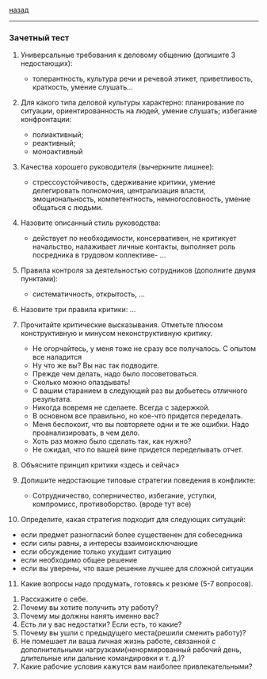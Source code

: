 [назад](../../README.md)
***

### Зачетный тест

1. Универсальные требования к деловому общению (допишите  3 недостающих): 

   - толерантность, культура речи и речевой этикет, приветливость, краткость, умение слушать...


2. Для какого типа деловой культуры характерно:  планирование по ситуации, ориентированность на людей,  умение слушать; избегание конфронтации:
   - полиактивный;    
   - реактивный;              
   - моноактивный


3. Качества хорошего руководителя (вычеркните лишнее): 
   - стрессоустойчивость, сдерживание критики, умение делегировать полномочия, централизация власти, эмоциональность,  компетентность, немногословность, умение общаться с людьми.


4. Назовите описанный стиль руководства: 
   - действует по необходимости, консервативен, не критикует начальство, налаживает личные контакты, выполняет роль посредника в трудовом коллективе- ...


5. Правила контроля за деятельностью сотрудников (дополните двумя пунктами): 
   - систематичность, открытость, ... 


6. Назовите три правила критики: ... 


7. Прочитайте критические высказывания. Отметьте плюсом конструктивную и минусом неконструктивную критику.
   - Не огорчайтесь, у меня тоже не сразу все получалось. С опытом все наладится
   - Ну что же вы? Вы нас так подводите.
   - Прежде чем делать, надо было посоветоваться.
   - Сколько можно опаздывать!
   - С вашим старанием в следующий раз вы добьетесь отличного результата.
   - Никогда вовремя не сделаете. Всегда с задержкой.
   - В основном все правильно, но кое-что придется  переделать.
   - Меня беспокоит, что вы повторяете одни и те же ошибки. Надо проанализировать, в чем дело.
   - Хоть раз можно было сделать так, как нужно?
   - Не ожидал, что по вашей вине придется переделывать отчет.

8. Объясните принцип критики «здесь и сейчас»


9. Допишите  недостающие типовые стратегии поведения в конфликте:
   - Сотрудничество, соперничество, избегание, уступки, компромисс, противоборство. (вроде тут все)

10. Определите, какая стратегия подходит для следующих ситуаций:
   - если предмет разногласий более существенен для собеседника 
   - если силы равны, а интересы взаимоисключающие 
   - если обсуждение только ухудшит ситуацию 
   - если необходимо  общее решение 
   - если вы уверены, что ваше решение лучшее для сложной ситуации

11. Какие  вопросы надо продумать, готовясь к резюме (5-7 вопросов).
1) Расскажите о себе.
2) Почему вы хотите получить эту работу?
3) Почему мы должны нанять именно вас?
4) Есть ли у вас недостатки? Если есть, то какие?
5) Почему вы ушли с предыдущего места(решили сменить работу)?
6) Не помешает ли ваша личная жизнь работе, связанной с дополнительными нагрузками(ненормированный рабочий день, длительные или дальние командировки и т. д.)?
7) Какие рабочие условия кажутся вам наиболее привлекательными? 

